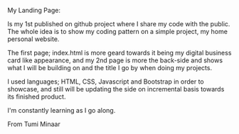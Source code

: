 My Landing Page:

Is my 1st published on github project where I share my code 
with the public. The whole idea is to show my coding pattern 
on a simple project, my home personal website. 

The first page; index.html 
is more geard towards it being my digital business card like appearance, 
and my 2nd page is more the back-side and shows what I will be building
on and the title I go by when doing my projects.

I used languages; HTML, CSS, Javascript and Bootstrap in order 
to showcase, and still will be updating the side on incremental basis towards
its finished product.

I'm constantly learning as I go along.

From Tumi Minaar
